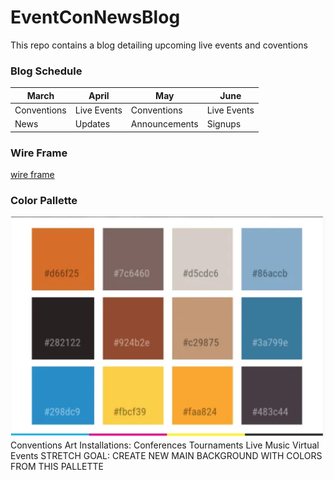 # EventConNewsBlog
This repo contains a blog detailing upcoming live events and coventions

### Blog Schedule
| March| April | May| June |
| ----------- | ----------- | ----------- | ----------- |
| Conventions | Live Events | Conventions | Live Events |
| News | Updates | Announcements | Signups |




### Wire Frame
[wire frame](https://wireframe.cc/wK4mB1)

### Color Pallette
<img class="color palette" src="images/eventconnewscolorpalette.jpg" alt="Event Convention News Color Palette" />
Conventions
Art Installations:
Conferences
Tournaments
Live Music
Virtual Events
  STRETCH GOAL: CREATE NEW MAIN BACKGROUND WITH COLORS FROM THIS PALLETTE